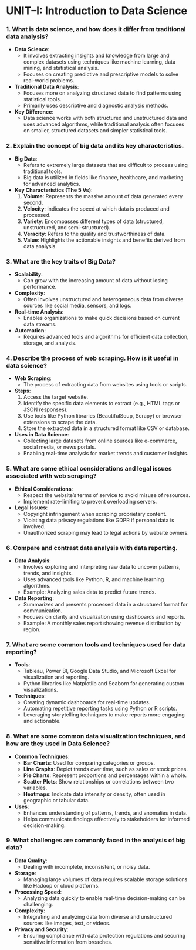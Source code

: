 # UNIT–I: Introduction to Data Science

### 1. What is data science, and how does it differ from traditional data analysis?

- **Data Science**:
  - It involves extracting insights and knowledge from large and complex datasets using techniques like machine learning, data mining, and statistical analysis.
  - Focuses on creating predictive and prescriptive models to solve real-world problems.
- **Traditional Data Analysis**:
  - Focuses more on analyzing structured data to find patterns using statistical tools.
  - Primarily uses descriptive and diagnostic analysis methods.
- **Key Difference**:
  - Data science works with both structured and unstructured data and uses advanced algorithms, while traditional analysis often focuses on smaller, structured datasets and simpler statistical tools.

### 2. Explain the concept of big data and its key characteristics.

- **Big Data**:
  - Refers to extremely large datasets that are difficult to process using traditional tools.
  - Big data is utilized in fields like finance, healthcare, and marketing for advanced analytics.
- **Key Characteristics (The 5 Vs)**:
  1. **Volume**: Represents the massive amount of data generated every second.
  2. **Velocity**: Indicates the speed at which data is produced and processed.
  3. **Variety**: Encompasses different types of data (structured, unstructured, and semi-structured).
  4. **Veracity**: Refers to the quality and trustworthiness of data.
  5. **Value**: Highlights the actionable insights and benefits derived from data analysis.

### 3. What are the key traits of Big Data?

- **Scalability**:
  - Can grow with the increasing amount of data without losing performance.
- **Complexity**:
  - Often involves unstructured and heterogeneous data from diverse sources like social media, sensors, and logs.
- **Real-time Analysis**:
  - Enables organizations to make quick decisions based on current data streams.
- **Automation**:
  - Requires advanced tools and algorithms for efficient data collection, storage, and analysis.

### 4. Describe the process of web scraping. How is it useful in data science?

- **Web Scraping**:
  - The process of extracting data from websites using tools or scripts.
- **Steps**:
  1. Access the target website.
  2. Identify the specific data elements to extract (e.g., HTML tags or JSON responses).
  3. Use tools like Python libraries (BeautifulSoup, Scrapy) or browser extensions to scrape the data.
  4. Store the extracted data in a structured format like CSV or database.
- **Uses in Data Science**:
  - Collecting large datasets from online sources like e-commerce, social media, or news portals.
  - Enabling real-time analysis for market trends and customer insights.

### 5. What are some ethical considerations and legal issues associated with web scraping?

- **Ethical Considerations**:
  - Respect the website’s terms of service to avoid misuse of resources.
  - Implement rate-limiting to prevent overloading servers.
- **Legal Issues**:
  - Copyright infringement when scraping proprietary content.
  - Violating data privacy regulations like GDPR if personal data is involved.
  - Unauthorized scraping may lead to legal actions by website owners.

### 6. Compare and contrast data analysis with data reporting.

- **Data Analysis**:
  - Involves exploring and interpreting raw data to uncover patterns, trends, and insights.
  - Uses advanced tools like Python, R, and machine learning algorithms.
  - Example: Analyzing sales data to predict future trends.
- **Data Reporting**:
  - Summarizes and presents processed data in a structured format for communication.
  - Focuses on clarity and visualization using dashboards and reports.
  - Example: A monthly sales report showing revenue distribution by region.

### 7. What are some common tools and techniques used for data reporting?

- **Tools**:
  - Tableau, Power BI, Google Data Studio, and Microsoft Excel for visualization and reporting.
  - Python libraries like Matplotlib and Seaborn for generating custom visualizations.
- **Techniques**:
  - Creating dynamic dashboards for real-time updates.
  - Automating repetitive reporting tasks using Python or R scripts.
  - Leveraging storytelling techniques to make reports more engaging and actionable.

### 8. What are some common data visualization techniques, and how are they used in Data Science?

- **Common Techniques**:
  - **Bar Charts**: Used for comparing categories or groups.
  - **Line Graphs**: Depict trends over time, such as sales or stock prices.
  - **Pie Charts**: Represent proportions and percentages within a whole.
  - **Scatter Plots**: Show relationships or correlations between two variables.
  - **Heatmaps**: Indicate data intensity or density, often used in geographic or tabular data.
- **Uses**:
  - Enhances understanding of patterns, trends, and anomalies in data.
  - Helps communicate findings effectively to stakeholders for informed decision-making.

### 9. What challenges are commonly faced in the analysis of big data?

- **Data Quality**:
  - Dealing with incomplete, inconsistent, or noisy data.
- **Storage**:
  - Managing large volumes of data requires scalable storage solutions like Hadoop or cloud platforms.
- **Processing Speed**:
  - Analyzing data quickly to enable real-time decision-making can be challenging.
- **Complexity**:
  - Integrating and analyzing data from diverse and unstructured sources like images, text, or videos.
- **Privacy and Security**:
  - Ensuring compliance with data protection regulations and securing sensitive information from breaches.

